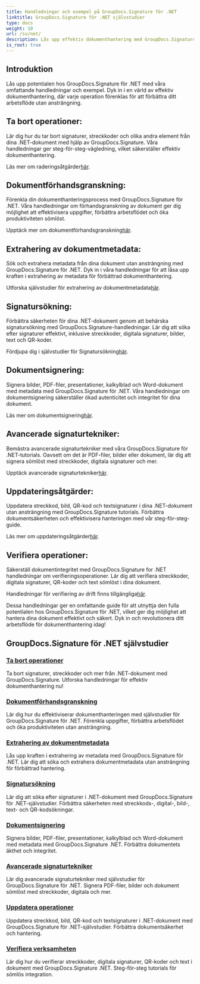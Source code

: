 ```yaml
---
title: Handledningar och exempel på GroupDocs.Signature för .NET
linktitle: GroupDocs.Signature för .NET självstudier
type: docs
weight: 10
url: /sv/net/
description: Lås upp effektiv dokumenthantering med GroupDocs.Signature för .NET tutorials. Radera, förhandsgranska, extrahera metadata, signera, uppdatera och verifiera dokument sömlöst.
is_root: true
---
```

## Introduktion

Lås upp potentialen hos GroupDocs.Signature för .NET med våra omfattande handledningar och exempel. Dyk in i en värld av effektiv dokumenthantering, där varje operation förenklas för att förbättra ditt arbetsflöde utan ansträngning.

## Ta bort operationer:
Lär dig hur du tar bort signaturer, streckkoder och olika andra element från dina .NET-dokument med hjälp av GroupDocs.Signature. Våra handledningar ger steg-för-steg-vägledning, vilket säkerställer effektiv dokumenthantering.

 Läs mer om raderingsåtgärder[här](./delete-operations/).

## Dokumentförhandsgranskning:
Förenkla din dokumenthanteringsprocess med GroupDocs.Signature för .NET. Våra handledningar om förhandsgranskning av dokument ger dig möjlighet att effektivisera uppgifter, förbättra arbetsflödet och öka produktiviteten sömlöst.

 Upptäck mer om dokumentförhandsgranskning[här](./document-preview-operations/).

## Extrahering av dokumentmetadata:
Sök och extrahera metadata från dina dokument utan ansträngning med GroupDocs.Signature för .NET. Dyk in i våra handledningar för att låsa upp kraften i extrahering av metadata för förbättrad dokumenthantering.

 Utforska självstudier för extrahering av dokumentmetadata[här](./document-metadata-extraction/).

## Signatursökning:
Förbättra säkerheten för dina .NET-dokument genom att behärska signatursökning med GroupDocs.Signature-handledningar. Lär dig att söka efter signaturer effektivt, inklusive streckkoder, digitala signaturer, bilder, text och QR-koder.

 Fördjupa dig i självstudier för Signatursökning[här](./signature-searching/).

## Dokumentsignering:
Signera bilder, PDF-filer, presentationer, kalkylblad och Word-dokument med metadata med GroupDocs.Signature för .NET. Våra handledningar om dokumentsignering säkerställer ökad autenticitet och integritet för dina dokument.

 Läs mer om dokumentsignering[här](./document-signing/).

## Avancerade signaturtekniker:
Bemästra avancerade signaturtekniker med våra GroupDocs.Signature för .NET-tutorials. Oavsett om det är PDF-filer, bilder eller dokument, lär dig att signera sömlöst med streckkoder, digitala signaturer och mer.

 Upptäck avancerade signaturtekniker[här](./advanced-signature-techniques/).

## Uppdateringsåtgärder:
Uppdatera streckkod, bild, QR-kod och textsignaturer i dina .NET-dokument utan ansträngning med GroupDocs.Signature tutorials. Förbättra dokumentsäkerheten och effektivisera hanteringen med vår steg-för-steg-guide.

 Läs mer om uppdateringsåtgärder[här](./update-operations/).

## Verifiera operationer:
Säkerställ dokumentintegritet med GroupDocs.Signature for .NET handledningar om verifieringsoperationer. Lär dig att verifiera streckkoder, digitala signaturer, QR-koder och text sömlöst i dina dokument.

 Handledningar för verifiering av drift finns tillgängliga[här](./verify-operations/). 

Dessa handledningar ger en omfattande guide för att utnyttja den fulla potentialen hos GroupDocs.Signature för .NET, vilket ger dig möjlighet att hantera dina dokument effektivt och säkert. Dyk in och revolutionera ditt arbetsflöde för dokumenthantering idag!
## GroupDocs.Signature för .NET självstudier 
### [Ta bort operationer](./delete-operations/)
Ta bort signaturer, streckkoder och mer från .NET-dokument med GroupDocs.Signature. Utforska handledningar för effektiv dokumenthantering nu!
### [Dokumentförhandsgranskning](./document-preview-operations/)
Lär dig hur du effektiviserar dokumenthanteringen med självstudier för GroupDocs.Signature för .NET. Förenkla uppgifter, förbättra arbetsflödet och öka produktiviteten utan ansträngning.
### [Extrahering av dokumentmetadata](./document-metadata-extraction/)
Lås upp kraften i extrahering av metadata med GroupDocs.Signature för .NET. Lär dig att söka och extrahera dokumentmetadata utan ansträngning för förbättrad hantering.
### [Signatursökning](./signature-searching/)
Lär dig att söka efter signaturer i .NET-dokument med GroupDocs.Signature för .NET-självstudier. Förbättra säkerheten med streckkods-, digital-, bild-, text- och QR-kodsökningar.
### [Dokumentsignering](./document-signing/)
Signera bilder, PDF-filer, presentationer, kalkylblad och Word-dokument med metadata med GroupDocs.Signature .NET. Förbättra dokumentets äkthet och integritet.
### [Avancerade signaturtekniker](./advanced-signature-techniques/)
Lär dig avancerade signaturtekniker med självstudier för GroupDocs.Signature för .NET. Signera PDF-filer, bilder och dokument sömlöst med streckkoder, digitala och mer.
### [Uppdatera operationer](./update-operations/)
Uppdatera streckkod, bild, QR-kod och textsignaturer i .NET-dokument med GroupDocs.Signature för .NET-självstudier. Förbättra dokumentsäkerhet och hantering.
### [Verifiera verksamheten](./verify-operations/)
Lär dig hur du verifierar streckkoder, digitala signaturer, QR-koder och text i dokument med GroupDocs.Signature .NET. Steg-för-steg tutorials för sömlös integration.